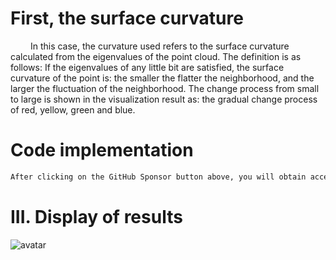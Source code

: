 #  First, the surface curvature 

    In this case, the curvature used refers to the surface curvature calculated from the eigenvalues of the point cloud. The definition is as follows: If the eigenvalues of any little bit are satisfied, the surface curvature of the point is: the smaller the flatter the neighborhood, and the larger the fluctuation of the neighborhood. The change process from small to large is shown in the visualization result as: the gradual change process of red, yellow, green and blue. 

#  Code implementation 

  ```python  
After clicking on the GitHub Sponsor button above, you will obtain access permissions to my private code repository ( https://github.com/slowlon/my_code_bar ) to view this blog code. By searching the code number of this blog, you can find the code you need, code number is: 2024020309574463530
  ```  
#  III. Display of results 

 ![avatar]( 49c0989a7716437e9b29608e41f518b3.png) 


